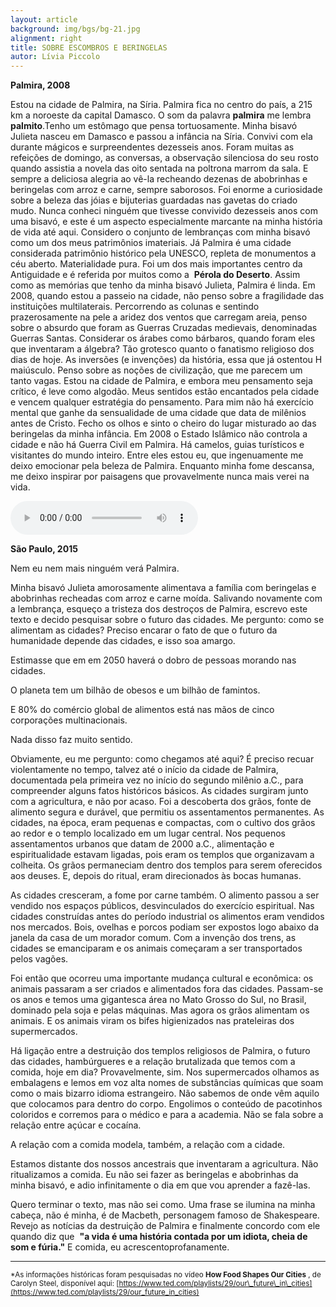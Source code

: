 ```yaml
---
layout: article
background: img/bgs/bg-21.jpg
alignment: right
title: SOBRE ESCOMBROS E BERINGELAS
autor: Lívia Piccolo
---
```


**Palmira, 2008**

Estou na cidade de Palmira, na Síria. Palmira fica no centro do país, a 215 km a noroeste da capital Damasco. O som da palavra ​ **palmira** me lembra ​ **palmito** _​_.Tenho um estômago que pensa tortuosamente. Minha bisavó Julieta nasceu em Damasco e passou a infância na Síria. Convivi com ela durante mágicos e surpreendentes dezesseis anos. Foram muitas as refeições de domingo, as conversas, a observação silenciosa do seu rosto quando assistia a novela das oito sentada na poltrona marrom da sala. E sempre a deliciosa alegria ao vê-­la recheando dezenas de abobrinhas e beringelas com arroz e carne, sempre saborosos. Foi enorme a curiosidade sobre a beleza das jóias e bijuterias guardadas nas gavetas do criado mudo. Nunca conheci ninguém que tivesse convivido dezesseis anos com uma bisavó, e este é um aspecto especialmente marcante na minha história de vida até aqui. Considero o conjunto de lembranças com minha bisavó como um dos meus patrimônios imateriais. Já Palmira é uma cidade considerada patrimônio histórico pela UNESCO, repleta de monumentos a céu aberto. Materialidade pura. Foi um dos mais importantes centro da Antiguidade e é referida por muitos como a ​ **Pérola do Deserto** _​_. Assim como as memórias que tenho da minha bisavó Julieta, Palmira é linda. Em 2008, quando estou a passeio na cidade, não penso sobre a fragilidade das instituições multilaterais. Percorrendo as colunas e sentindo prazerosamente na pele a aridez dos ventos que carregam areia, penso sobre o absurdo que foram as Guerras Cruzadas medievais, denominadas Guerras Santas. Considerar os árabes como bárbaros, quando foram eles que inventaram a álgebra? Tão grotesco quanto o fanatismo religioso dos dias de hoje. As inversões (e invenções) da história, essa que já ostentou H maiúsculo. Penso sobre as noções de civilização, que me parecem um tanto vagas. Estou na cidade de Palmira, e embora meu pensamento seja crítico, é leve como algodão. Meus sentidos estão encantados pela cidade e vencem qualquer estratégia do pensamento. Para mim não há exercício mental que ganhe da sensualidade de uma cidade que data de milênios antes de Cristo. Fecho os olhos e sinto o cheiro do lugar misturado ao das beringelas da minha infância. Em 2008 o Estado Islâmico não controla a cidade e não há Guerra Civil em Palmira. Há camelos, guias turísticos e visitantes do mundo inteiro. Entre eles estou eu, que ingenuamente me deixo emocionar pela beleza de Palmira. Enquanto minha fome descansa, me deixo inspirar por paisagens que provavelmente nunca mais verei na vida.

<audio controls autoplay>
   <source src="{{ site.baseurl }}/audio/Audio_Palmira.mp3" type="audio/mpeg">
   <source src="{{ site.baseurl }}/audio/Audio_Palmira.ogg" type="audio/ogg">
   Your browser does not support the audio element.
</audio>

**São Paulo, 2015**

Nem eu nem mais ninguém verá Palmira.

Minha bisavó Julieta amorosamente alimentava a família com beringelas e abobrinhas recheadas com arroz e carne moída. Salivando novamente com a lembrança, esqueço a tristeza dos destroços de Palmira, escrevo este texto e decido pesquisar sobre o futuro das cidades. Me pergunto: como se alimentam as cidades? Preciso encarar o fato de que o futuro da humanidade depende das cidades, e isso soa amargo.

Estima­sse que em em 2050 haverá o dobro de pessoas morando nas cidades.

O planeta tem um bilhão de obesos e um bilhão de famintos.

E 80% do comércio global de alimentos está nas mãos de cinco corporações multinacionais.

Nada disso faz muito sentido.

Obviamente, eu me pergunto: como chegamos até aqui? É preciso recuar violentamente no tempo, talvez até o início da cidade de Palmira, documentada pela primeira vez no início do segundo milênio a.C., **​** para compreender alguns fatos históricos básicos. As cidades surgiram junto com a agricultura, e não por acaso. Foi a descoberta dos grãos, fonte de alimento segura e durável, que permitiu os assentamentos permanentes. As cidades, na época, eram pequenas e compactas, com o cultivo dos grãos ao redor e o templo localizado em um lugar central. Nos pequenos assentamentos urbanos que datam de 2000 a.C., alimentação e espiritualidade estavam ligadas, pois eram os templos que organizavam a colheita. Os grãos permaneciam dentro dos templos para serem oferecidos aos deuses. E, depois do ritual, eram direcionados às bocas humanas.

As cidades cresceram, a fome por carne também. O alimento passou a ser vendido nos espaços públicos, desvinculados do exercício espiritual. Nas cidades construídas antes do período industrial os alimentos eram vendidos nos mercados. Bois, ovelhas e porcos podiam ser expostos logo abaixo da janela da casa de um morador comum. Com a invenção dos trens, as cidades se emanciparam e os animais começaram a ser transportados pelos vagões.

Foi então que ocorreu uma importante mudança cultural e econômica: os animais passaram a ser criados e alimentados fora das cidades. Passam-­se os anos e temos uma gigantesca área no Mato Grosso do Sul, no Brasil, dominado pela soja e pelas máquinas. Mas agora os grãos alimentam os animais. E os animais viram os bifes higienizados nas prateleiras dos supermercados.

Há ligação entre a destruição dos templos religiosos de Palmira, o futuro das cidades, hambúrgueres e a relação brutalizada que temos com a comida, hoje em dia? Provavelmente, sim. Nos supermercados olhamos as embalagens e lemos em voz alta nomes de substâncias químicas que soam como o mais bizarro idioma estrangeiro. Não sabemos de onde vêm aquilo que colocamos para dentro do corpo. Engolimos o conteúdo de pacotinhos coloridos e corremos para o médico e para a academia. Não se fala sobre a relação entre açúcar e cocaína.

A relação com a comida modela, também, a relação com a cidade.

Estamos distante dos nossos ancestrais que inventaram a agricultura. Não ritualizamos a comida. Eu não sei fazer as beringelas e abobrinhas da minha bisavó, e adio infinitamente o dia em que vou aprender a fazê­-las.

Quero terminar o texto, mas não sei como. Uma frase se ilumina na minha cabeça, não é minha, é de Macbeth, personagem famoso de Shakespeare. Revejo as notícias da destruição de Palmira e finalmente concordo com ele quando diz que ​ **&quot;a vida é uma história contada por um idiota, cheia de som e fúria.&quot;** E comida, eu acrescentoprofanamente.

<hr />

<small>\*As informações históricas foram pesquisadas no vídeo ​ **How Food Shapes Our Cities** _​_, de Carolyn Steel, disponível aqui: ​[https://www.ted.com/playlists/29/our\_future\_in\_cities](https://www.ted.com/playlists/29/our_future_in_cities)
